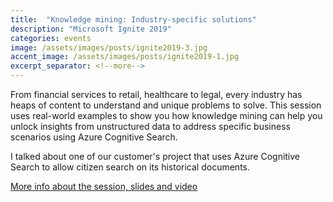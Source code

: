 ```yaml
---
title:  "Knowledge mining: Industry-specific solutions"
description: "Microsoft Ignite 2019"
categories: events
image: /assets/images/posts/ignite2019-3.jpg
accent_image: /assets/images/posts/ignite2019-1.jpg
excerpt_separator: <!--more-->
---
```


From financial services to retail, healthcare to legal, every industry has heaps of content to understand and unique problems to solve. This session uses real-world examples to show you how knowledge mining can help you unlock insights from unstructured data to address specific business scenarios using Azure Cognitive Search.
<!--more-->

I talked about one of our customer's project that uses Azure Cognitive Search to allow citizen search on its historical documents. 

[More info about the session, slides and video](https://myignite.techcommunity.microsoft.com/sessions/84476?source=sessions)